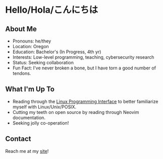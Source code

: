 # Hello/Hola/こんにちは

## About Me

- Pronouns: he/they
- Location: Oregon
- Education: Bachelor's (In Progress, 4th yr)
- Interests: Low-level programming, teaching, cybersecurity research
- Status: Seeking collaboration
- Fun Fact: I've never broken a bone, but I have torn a good number of tendons.

## What I'm Up To

- Reading through the [Linux Programming Interface](https://man7.org/tlpi/) to better familiarize myself with Linux/Unix/POSIX.
- Cutting my teeth on open source by reading through Neovim documentation.
- Seeking jolly co-operation!

## Contact

Reach me at my [site](https://mcaballero.dev)!


